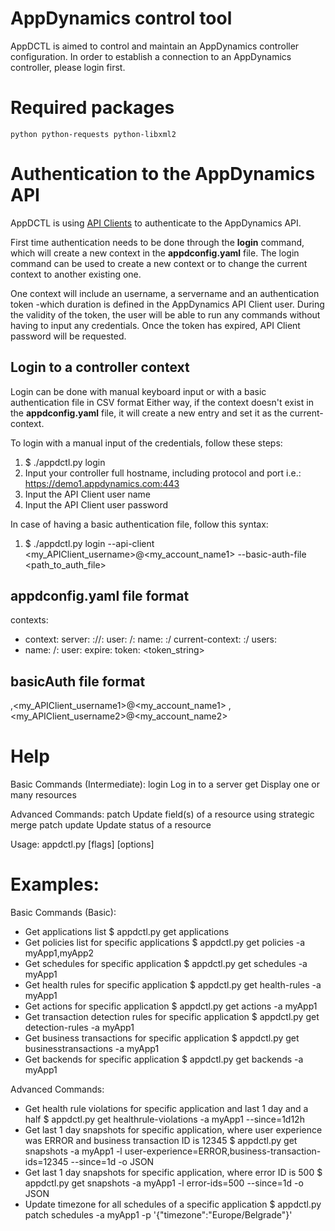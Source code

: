 # AppDynamics control tool

AppDCTL is aimed to control and maintain an AppDynamics controller configuration.
In order to establish a connection to an AppDynamics controller, please login first.


# Required packages

	python python-requests python-libxml2



# Authentication to the AppDynamics API

AppDCTL is using [API Clients](https://docs.appdynamics.com/display/PRO45/API+Clients) to authenticate to the AppDynamics API.

First time authentication needs to be done through the **login** command, which will create a new context in the **appdconfig.yaml** file. The login command can be used to create a new context or to change the current context to another existing one.

One context will include an username, a servername and an authentication token -which duration is defined in the AppDynamics API Client user. During the validity of the token, the user will be able to run any commands without having to input any credentials. Once the token has expired, API Client password will be requested.

## Login to a controller context
Login can be done with manual keyboard input or with a basic authentication file in CSV format
Either way, if the context doesn't exist in the **appdconfig.yaml** file, it will create a new entry and set it as the current-context.

To login with a manual input of the credentials, follow these steps:
1. $ ./appdctl.py login
2. Input your controller full hostname, including protocol and port
   i.e.: https://demo1.appdynamics.com:443
3. Input the API Client user name
4. Input the API Client user password

In case of having a basic authentication file, follow this syntax:
1. $ ./appdctl.py login --api-client <my_APIClient_username>@<my_account_name1> --basic-auth-file <path_to_auth_file>

## appdconfig.yaml file format

contexts:
- context:
    server: <protocol>://<ip>:<port>
    user: <username>/<ip>:<port>
  name: <ip>:<port>/<username>
current-context: <ip>:<port>/<username>
users:
- name: <username>/<ip>:<port>
  user:
    expire: <yyyy-MM-dd hh:mm:ss.xxxxxx>
    token: <token_string>

## basicAuth file format
<password1>,<my_APIClient_username1>@<my_account_name1>
<password2>,<my_APIClient_username2>@<my_account_name2>



# Help

Basic Commands (Intermediate):
   login         Log in to a server
   get           Display one or many resources

Advanced Commands:
   patch         Update field(s) of a resource using strategic merge patch
   update        Update status of a resource

Usage:
   appdctl.py [flags] [options]


# Examples:

Basic Commands (Basic):
 * Get applications list
   $ appdctl.py get applications
 * Get policies list for specific applications
   $ appdctl.py get policies -a myApp1,myApp2
 * Get schedules for specific application
   $ appdctl.py get schedules -a myApp1
 * Get health rules for specific application
   $ appdctl.py get health-rules -a myApp1
 * Get actions for specific application
   $ appdctl.py get actions -a myApp1
 * Get transaction detection rules for specific application
   $ appdctl.py get detection-rules -a myApp1
 * Get business transactions for specific application
   $ appdctl.py get businesstransactions -a myApp1
 * Get backends for specific application
   $ appdctl.py get backends -a myApp1

Advanced Commands:
 * Get health rule violations for specific application and last 1 day and a half
   $ appdctl.py get healthrule-violations -a myApp1 --since=1d12h
 * Get last 1 day snapshots for specific application, where user experience was ERROR and business transaction ID is 12345
   $ appdctl.py get snapshots -a myApp1 -l user-experience=ERROR,business-transaction-ids=12345 --since=1d -o JSON
 * Get last 1 day snapshots for specific application, where error ID is 500
   $ appdctl.py get snapshots -a myApp1 -l error-ids=500 --since=1d -o JSON
 * Update timezone for all schedules of a specific application
   $ appdctl.py patch schedules -a myApp1 -p '{"timezone":"Europe\/Belgrade"}'
